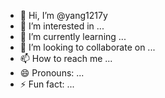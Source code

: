 - 👋 Hi, I’m @yang1217y
- 👀 I’m interested in ...
- 🌱 I’m currently learning ...
- 💞️ I’m looking to collaborate on ...
- 📫 How to reach me ...
- 😄 Pronouns: ...
- ⚡ Fun fact: ...

<!---
yang1217y/yang1217y is a ✨ special ✨ repository because its `README.md` (this file) appears on your GitHub profile.
You can click the Preview link to take a look at your changes.
--->
